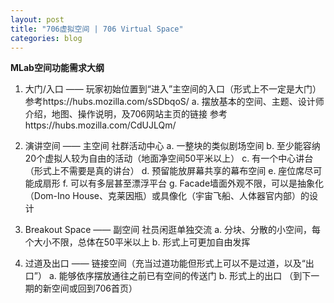 ```yaml
---
layout: post
title: "706虚拟空间 | 706 Virtual Space"
categories: blog
---  
```


**MLab空间功能需求大纲**

  1. 大门/入口 —— 玩家初始位置到“进入”主空间的入口（形式上不一定是大门）参考https://hubs.mozilla.com/sSDbqoS/
    a. 摆放基本的空间、主题、设计师介绍，地图、操作说明，及706网站主页的链接 参考https://hubs.mozilla.com/CdUJLQm/ 

  2. 演讲空间 —— 主空间 社群活动中心
    a. 一整块的类似剧场空间
    b. 至少能容纳20个虚拟人较为自由的活动（地面净空间50平米以上）
    c. 有一个中心讲台（形式上不需要是真的讲台）
    d. 预留能放屏幕共享的幕布空间
    e. 座位席尽可能成扇形
    f. 可以有多层甚至漂浮平台
    g. Facade墙面外观不限，可以是抽象化（Dom-Ino House、克莱因瓶）或具像化（宇宙飞船、人体器官内部）的设计

  3. Breakout Space —— 副空间 社员闲逛单独交流
    a. 分块、分散的小空间，每个大小不限，总体在50平米以上
    b. 形式上可更加自由发挥

  4. 过道及出口 —— 链接空间（充当过道功能但形式上可以不是过道，以及“出口”）
    a. 能够依序摆放通往之前已有空间的传送门
    b. 形式上的出口 （到下一期的新空间或回到706首页）

